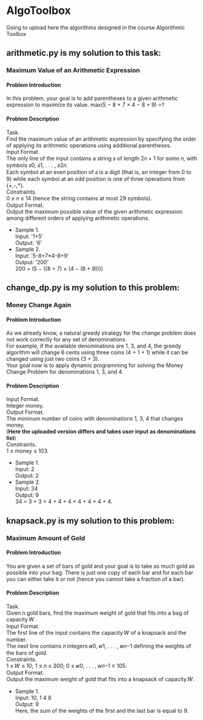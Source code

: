 # AlgoToolbox
Going to upload here the algorithms designed in the course Algorithmic Toolbox
## arithmetic.py is my solution to this task:
### Maximum Value of an Arithmetic Expression
#### Problem Introduction
In this problem, your goal is to add parentheses to a given arithmetic expression to maximize its value. max(5 − 8 + 7 × 4 − 8 + 9) =?
#### Problem Description
Task.  
Find the maximum value of an arithmetic expression by specifying the order of applying its arithmetic
operations using additional parentheses.  
Input Format.  
The only line of the input contains a string 𝑠 of length 2𝑛 + 1 for some 𝑛, with symbols 𝑠0, 𝑠1, . . . , 𝑠2𝑛.  
Each symbol at an even position of 𝑠 is a digit (that is, an integer from 0 to 9) while each symbol at an odd position is one of three operations from {+,-,*}.  
Constraints.  
0 ≤ 𝑛 ≤ 14 (hence the string contains at most 29 symbols).  
Output Format.   
Output the maximum possible value of the given arithmetic expression among different
orders of applying arithmetic operations.  
- Sample 1.  
Input: '1+5'  
Output: '6'  
- Sample 2.  
Input: '5-8+7*4-8+9'  
Output: '200'  
200 = (5 − ((8 + 7) × (4 − (8 + 9))))

## change_dp.py is my solution to this problem:
### Money Change Again
#### Problem Introduction
As we already know, a natural greedy strategy for the change problem does not work correctly for any set of
denominations.   
For example, if the available denominations are 1, 3, and 4, the greedy algorithm will change
6 cents using three coins (4 + 1 + 1) while it can be changed using just two coins (3 + 3).  
Your goal now is to apply dynamic programming for solving the Money Change Problem for denominations 1, 3, and 4.
#### Problem Description
Input Format.  
Integer money.  
Output Format.  
The minimum number of coins with denominations 1, 3, 4 that changes money.  
(**Here the uploaded version differs and takes user input as denominations list**)  
Constraints.  
1 ≤ money ≤ 103.
- Sample 1.  
Input: 2  
Output: 2  
- Sample 2.  
Input: 34  
Output: 9  
34 = 3 + 3 + 4 + 4 + 4 + 4 + 4 + 4 + 4.

## knapsack.py is my solution to this problem:
### Maximum Amount of Gold
#### Problem Introduction
You are given a set of bars of gold and your goal is to take as much gold as possible into
your bag. There is just one copy of each bar and for each bar you can either take it or not
(hence you cannot take a fraction of a bar).
#### Problem Description
Task.  
Given n gold bars, find the maximum weight of gold that fits into a bag of capacity 𝑊.  
Input Format.  
The first line of the input contains the capacity 𝑊 of a knapsack and the number.  
The next line contains 𝑛 integers 𝑤0, 𝑤1, . . . , 𝑤𝑛−1 defining the weights of the bars of gold.  
Constraints.  
1 ≤ 𝑊 ≤ 10; 1 ≤ 𝑛 ≤ 300; 0 ≤ 𝑤0, . . . , 𝑤𝑛−1 ≤ 105.  
Output Format.  
Output the maximum weight of gold that fits into a knapsack of capacity 𝑊.  
- Sample 1.  
Input: 10, 1 4 8  
Output: 9  
Here, the sum of the weights of the first and the last bar is equal to 9.

